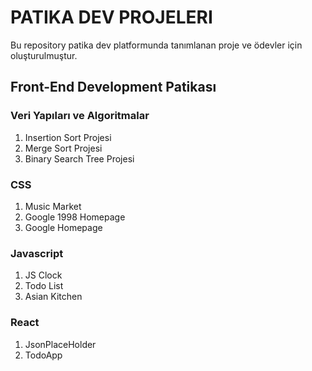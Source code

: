 # PATIKA DEV PROJELERI
Bu repository patika dev platformunda tanımlanan proje ve ödevler için oluşturulmuştur.

## Front-End Development Patikası
### Veri Yapıları ve Algoritmalar
1. Insertion Sort Projesi
2. Merge Sort Projesi
3. Binary Search Tree Projesi

### CSS
1. Music Market
2. Google 1998 Homepage
3. Google Homepage

### Javascript
1. JS Clock
2. Todo List
3. Asian Kitchen

### React
1. JsonPlaceHolder
2. TodoApp